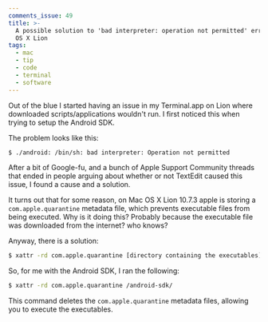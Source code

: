 ```yaml
---
comments_issue: 49
title: >-
  A possible solution to 'bad interpreter: operation not permitted' error on Mac
  OS X Lion
tags:
  - mac
  - tip
  - code
  - terminal
  - software
---
```

Out of the blue I started having an issue in my Terminal.app on Lion where downloaded scripts/applications wouldn't run. I first noticed this when trying to setup the Android SDK.

<!-- more -->

The problem looks like this:

```bash
$ ./android: /bin/sh: bad interpreter: Operation not permitted
```

After a bit of Google-fu, and a bunch of Apple Support Community threads that ended in people arguing about whether or not TextEdit caused this issue, I found a cause and a solution.

It turns out that for some reason, on Mac OS X Lion 10.7.3 apple is storing a `com.apple.quarantine` metadata file, which prevents executable files from being executed. Why is it doing this? Probably because the executable file was downloaded from the internet? who knows?

Anyway, there is a solution:

```bash
$ xattr -rd com.apple.quarantine [directory containing the executables]
```

So, for me with the Android SDK, I ran the following:

```bash
$ xattr -rd com.apple.quarantine /android-sdk/
```

This command deletes the `com.apple.quarantine` metadata files, allowing you to execute the executables.
